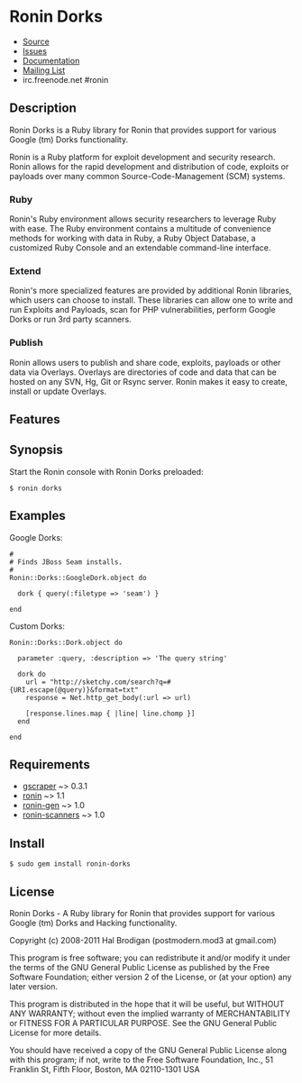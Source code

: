 # Ronin Dorks

* [Source](http://github.com/postmodern/ronin-dorks)
* [Issues](http://github.com/postmodern/ronin-dorks/issues)
* [Documentation](http://rubydoc.info/github/ronin-ruby/ronin-dorks/frames)
* [Mailing List](http://groups.google.com/group/ronin-ruby)
* irc.freenode.net #ronin

## Description

Ronin Dorks is a Ruby library for Ronin that provides support for various
Google (tm) Dorks functionality.

Ronin is a Ruby platform for exploit development and security research.
Ronin allows for the rapid development and distribution of code, exploits
or payloads over many common Source-Code-Management (SCM) systems.

### Ruby

Ronin's Ruby environment allows security researchers to leverage Ruby with
ease. The Ruby environment contains a multitude of convenience methods
for working with data in Ruby, a Ruby Object Database, a customized Ruby
Console and an extendable command-line interface.

### Extend

Ronin's more specialized features are provided by additional Ronin
libraries, which users can choose to install. These libraries can allow
one to write and run Exploits and Payloads, scan for PHP vulnerabilities,
perform Google Dorks  or run 3rd party scanners.

### Publish

Ronin allows users to publish and share code, exploits, payloads or other
data via Overlays. Overlays are directories of code and data that can be
hosted on any SVN, Hg, Git or Rsync server. Ronin makes it easy to create,
install or update Overlays.

## Features

## Synopsis

Start the Ronin console with Ronin Dorks preloaded:

    $ ronin dorks

## Examples

Google Dorks:

    #
    # Finds JBoss Seam installs.
    #
    Ronin::Dorks::GoogleDork.object do
    
      dork { query(:filetype => 'seam') }
    
    end

Custom Dorks:

    Ronin::Dorks::Dork.object do
    
      parameter :query, :description => 'The query string'
    
      dork do
        url = "http://sketchy.com/search?q=#{URI.escape(@query)}&format=txt"
        response = Net.http_get_body(:url => url)
    
        [response.lines.map { |line| line.chomp }]
      end
    
    end

## Requirements

* [gscraper](http://github.com/postmodern/gscraper) ~> 0.3.1
* [ronin](http://github.com/ronin-ruby/ronin) ~> 1.1
* [ronin-gen](http://github.com/ronin-ruby/ronin-gen) ~> 1.0
* [ronin-scanners](http://github.com/ronin-ruby/ronin-scanners) ~> 1.0

## Install

    $ sudo gem install ronin-dorks

## License

Ronin Dorks - A Ruby library for Ronin that provides support for various
Google (tm) Dorks and Hacking functionality.

Copyright (c) 2008-2011 Hal Brodigan (postmodern.mod3 at gmail.com)

This program is free software; you can redistribute it and/or modify
it under the terms of the GNU General Public License as published by
the Free Software Foundation; either version 2 of the License, or
(at your option) any later version.

This program is distributed in the hope that it will be useful,
but WITHOUT ANY WARRANTY; without even the implied warranty of
MERCHANTABILITY or FITNESS FOR A PARTICULAR PURPOSE.  See the
GNU General Public License for more details.

You should have received a copy of the GNU General Public License
along with this program; if not, write to the Free Software
Foundation, Inc., 51 Franklin St, Fifth Floor, Boston, MA  02110-1301  USA
